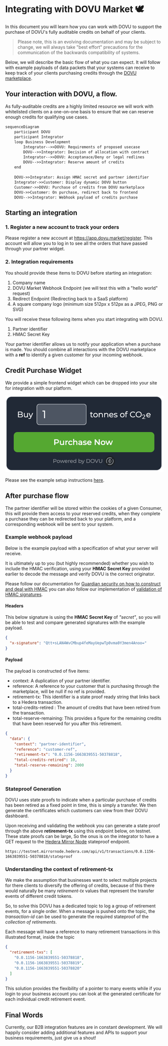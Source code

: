 # Integrating with DOVU Market 🕊

In this document you will learn how you can work with DOVU to support the purchase of DOVU's fully auditable credits on behalf of your clients.

> Please note, this is an evolving documentation and may be subject to change, we will always take "best effort" precautions for the communication of the backwards compatibility of systems.

Below, we will describe the basic flow of what you can expect. It will follow with example payloads of data packets that your systems can receive to keep track of your clients purchasing credits through the [DOVU marketplace](https://app.dovu.market/).

## Your interaction with DOVU, a flow.

As fully-auditable credits are a highly limited resource we will work with whitelisted clients on a one-on-one basis to ensure that we can reserve enough credits for qualifying use cases.

```mermaid
sequenceDiagram
    participant DOVU
    participant Integrator
    loop Business Development
        Integrator-->>DOVU: Requirements of proposed usecase
        DOVU-->>Integrator: Decision of allocation with contract
        Integrator-->>DOVU: Acceptanace/Deny or legal redlines
        DOVU-->>Integrator: Reserve amount of credits
    end

    DOVU->>Integrator: Assign HMAC secret and partner identifier
    Integrator->>Customer: Display dynamic DOVU button
    Customer->>DOVU: Purchase of credits from DOVU marketplace
    DOVU->>Customer: On purchase, redirect back to frontend
    DOVU-->>Integrator: Webhook payload of credits purchase
```

## Starting an integration

### 1. Register a new account to track your orders
Please register a new account at https://app.dovu.market/register. This account will allow you to log in to see all the orders that have passed through your partner widget.

### 2. Integration requirements
You should provide these items to DOVU before starting an integration:

1. Company name
2. DOVU Market Webhook Endpoint (we will test this with a "hello world" request)
3. Redirect Endpoint (Redirecting back to a SaaS platform)
4. A square company logo (minimum size 512px x 512px as a JPEG, PNG or SVG)

You will receive these following items when you start integrating with DOVU.

1. Partner identifier
2. HMAC Secret Key

Your partner identifier allows us to notify your application when a purchase is made. You should combine all interactions with the DOVU marketplace with a **ref** to identify a given customer for your incoming webhook.

## Credit Purchase Widget

We provide a simple frontend widget which can be dropped into your site for integration with our platform.

![No Amount](/examples/carbon-offset-widget/dovuCarbonOffsetWidgetDefault.png)

Please see the example setup instructions [here](/examples/carbon-offset-widget/README.md).

## After purchase flow

The partner identifier will be stored within the cookies of a given Consumer, this will provide them access to your reserved credits, when they complete a purchase they can be redirected back to your platform, and a corresponding webhook will be sent to your system.

### Example webhook payload

Below is the example payload with a specification of what your server will receive.

It is ultimately up to you (but highly recommended) whether you wish to include the HMAC verification, using your **HMAC Secret Key** provided earlier to decode the message and verify DOVU is the correct originator.

Please follow our documentation for [Guardian security on how to construct and deal with HMAC](https://github.com/dovuofficial/guardian-middleware-api#security) you can also follow our implementation of [validation of HMAC signatures](https://github.com/dovuofficial/guardian-middleware-api/blob/main/src/utils/hmac.ts).

#### Headers

This below signature is using the **HMAC Secret Key** of _"secret"_, so you will be able to test and compare generated signatures with the example payload.

```json
{
  "x-signature": "Qtt+sLAN4WvCMbup4feMayUepwTp0vma0Y3men4Anoo="
}
```

#### Payload

The payload is constructed of five items:

- context: A duplication of your partner identifier.
- reference: A reference to your customer that is purchasing through the marketplace, will be null if no ref is provided.
- retirement-tx: This identifier is a state proof ready string that links back to a Hedera transaction.
- total-credits-retired : The amount of credits that have been retired from the transaction.
- total-reserve-remaining: This provides a figure for the remaining credits that have been reserved for you after this retirement.

```json
{
  "data": {
    "context": "partner-identifier",
    "reference": "customer-ref",
    "retirement-tx": "0.0.1156-1663839551-50378818",
    "total-credits-retired": 10,
    "total-reserve-remaining": 2000
  }
}
```

### Stateproof Generation

DOVU uses state proofs to indicate when a particular purchase of credits has been retired as a fixed point in time, this is simply a transfer. We then generate the certificates which customers can view from their DOVU dashboard.

Upon receiving and validating the webhook you can generate a state proof through the above **retirement-tx** using this endpoint below, on testnet. These state proofs can be large, So the onus is on the integrator to have a GET request to the [Hedera Mirror Node](https://docs.hedera.com/guides/mirrornet/hedera-mirror-node) stateproof endpoint.

```
https://testnet.mirrornode.hedera.com/api/v1/transactions/0.0.1156-1663839551-50378818/stateproof
```

### Understanding the context of retirement-tx

We make the assumption that businesses want to select multiple projects for there clients to diversify the offering of credits, because of this there would naturally be many _retirement-tx_ values that represent the transfer events of different credit tokens.

So, to solve this DOVU has a dedicated topic to log a group of retirement events, for a single order. When a message is pushed onto the topic, the _transaction-id_ can be used to generate the required stateproof of the _collection of retirements_.

Each message will have a reference to many retirement transactions in this illustrated format, inside the topic

```json
{
  "retirement-txs": [
    "0.0.1156-1663839551-50378818",
    "0.0.1156-1663839551-50378819",
    "0.0.1156-1663839551-50378820"
  ]
}
```

This solution provides the flexibility of a pointer to many events while if you login to your business account you can look at the generated certificate for each individual credit retirement event.

## Final Words

Currently, our B2B integration features are in constant development. We will happily consider adding additional features and APIs to support your business requirements, just give us a shout!

